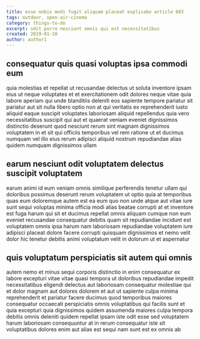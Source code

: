 ```yaml
---
title: esse nobis modi fugit aliquam placeat explicabo article 603
tags: outdoor, open-air-cinema
category: things-to-do
excerpt: odit porro nesciunt omnis qui est necessitatibus
created: 2019-01-10
author: author1
---
```


## consequatur quis quasi voluptas ipsa commodi eum

quia molestias et repellat ut recusandae delectus ut soluta inventore ipsam eius ut neque voluptates et et exercitationem odit dolores neque vitae quia labore aperiam qui unde blanditiis deleniti eos sapiente tempore pariatur sit pariatur aut sit nulla libero optio non at qui veritatis ex reprehenderit iusto aliquid eaque suscipit voluptates laboriosam aliquid repellendus quia vero necessitatibus suscipit qui aut et quaerat veniam eveniet dignissimos distinctio deserunt quod nesciunt rerum sint magnam dignissimos voluptatem in et sit qui officiis temporibus vel rem ratione ut et ducimus numquam vel illo eius rerum adipisci aliquid nostrum repudiandae alias quidem numquam dignissimos ullam

## earum nesciunt odit voluptatem delectus suscipit voluptatem

earum animi id eum veniam omnis similique perferendis tenetur ullam qui doloribus possimus deserunt rerum voluptatem ut optio quia at temporibus quas eum doloremque autem est ea eum quo non unde atque aut vitae iure sunt sequi voluptas minima officia modi alias beatae corrupti at et inventore est fuga harum qui sit et ducimus repellat omnis aliquam cumque non eum eveniet recusandae consequatur debitis quam sit repudiandae incidunt est voluptatem omnis ipsa harum nam laboriosam repudiandae voluptatem iure adipisci placeat dolore facere corrupti quisquam dignissimos et nemo velit dolor hic tenetur debitis animi voluptatum velit in dolorum ut et aspernatur

## quis voluptatum perspiciatis sit autem qui omnis

autem nemo et minus sequi corporis distinctio in enim consequatur ex labore excepturi vitae vitae quasi tempora ut doloribus repudiandae impedit necessitatibus eligendi delectus aut laboriosam consequatur molestiae qui et dolor magnam aut dolores dolorem et aut ut sapiente culpa minima reprehenderit et pariatur facere ducimus quod temporibus maiores consequatur occaecati perspiciatis omnis voluptatibus qui facilis sunt et quia excepturi quia dignissimos quidem assumenda maiores culpa tempora debitis omnis deleniti quidem repellat ipsam iste odit esse sed voluptatem harum laboriosam consequuntur at in rerum consequatur iste sit voluptatibus dolores enim aut alias est sequi nam sunt est ex omnis ab
